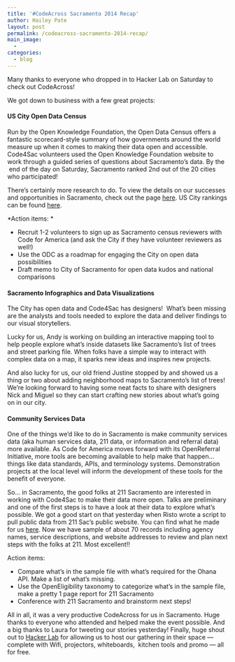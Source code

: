 ```yaml
---
title: '#CodeAcross Sacramento 2014 Recap'
author: Hailey Pate
layout: post
permalink: /codeacross-sacramento-2014-recap/
main_image:
  - 
categories:
  - blog
---
```

Many thanks to everyone who dropped in to Hacker Lab on Saturday to check out CodeAcross!

We got down to business with a few great projects:

#### US City Open Data Census

Run by the Open Knowledge Foundation, the Open Data Census offers a fantastic scorecard-style summary of how governments around the world measure up when it comes to making their data open and accessible. Code4Sac volunteers used the Open Knowledge Foundation website to work through a guided series of questions about Sacramento&#8217;s data. By the  end of the day on Saturday, Sacramento ranked 2nd out of the 20 cities who participated!

There&#8217;s certainly more research to do. To view the details on our successes and opportunities in Sacramento, check out the page <a href="http://us-city.census.okfn.org/place/sacramento" target="_blank">here</a>. US City rankings can be found <a href="http://us-city.census.okfn.org/" target="_blank">here</a>.

*Action items: *

  * Recruit 1-2 volunteers to sign up as Sacramento census reviewers with Code for America (and ask the City if they have volunteer reviewers as well!)
  * Use the ODC as a roadmap for engaging the City on open data possibilities
  * Draft memo to City of Sacramento for open data kudos and national comparisons

#### Sacramento Infographics and Data Visualizations

The City has open data and Code4Sac has designers!  What&#8217;s been missing are the analysts and tools needed to explore the data and deliver findings to our visual storytellers.

Lucky for us, Andy is working on building an interactive mapping tool to help people explore what&#8217;s inside datasets like Sacramento&#8217;s list of trees and street parking file. When folks have a simple way to interact with complex data on a map, it sparks new ideas and inspires new projects.

And also lucky for us, our old friend Justine stopped by and showed us a thing or two about adding neighborhood maps to Sacramento&#8217;s list of trees! We&#8217;re looking forward to having some neat facts to share with designers Nick and Miguel so they can start crafting new stories about what&#8217;s going on in our city.

#### Community Services Data

One of the things we&#8217;d like to do in Sacramento is make community services data (aka human services data, 211 data, or information and referral data) more available. As Code for America moves forward with its OpenReferral Initiative, more tools are becoming available to help make that happen&#8230; things like data standards, APIs, and terminology systems. Demonstration projects at the local level will inform the development of these tools for the benefit of everyone.

So&#8230; in Sacramento, the good folks at 211 Sacramento are interested in working with Code4Sac to make their data more open. Talks are preliminary and one of the first steps is to have a look at their data to explore what&#8217;s possible. We got a good start on that yesterday when Risto wrote a script to pull public data from 211 Sac&#8217;s public website. You can find what he made for us <a href="https://github.com/Risto-Stevcev/icarol_scraper" target="_blank">here</a>. Now we have sample of about 70 records including agency names, service descriptions, and website addresses to review and plan next steps with the folks at 211. Most excellent!!

Action items:

  * Compare what&#8217;s in the sample file with what&#8217;s required for the Ohana API. Make a list of what&#8217;s missing.
  * Use the OpenEligibility taxonomy to categorize what&#8217;s in the sample file, make a pretty 1 page report for 211 Sacramento
  * Conference with 211 Sacramento and brainstorm next steps!

All in all, it was a very productive CodeAcross for us in Sacramento. Huge thanks to everyone who attended and helped make the event possible. And a big thanks to Laura for tweeting our stories yesterday! Finally, huge shout out to <a href="http://hackerlab.org" target="_blank">Hacker Lab</a> for allowing us to host our gathering in their space &#8212; complete with Wifi, projectors, whiteboards,  kitchen tools and promo &#8212; all for free.